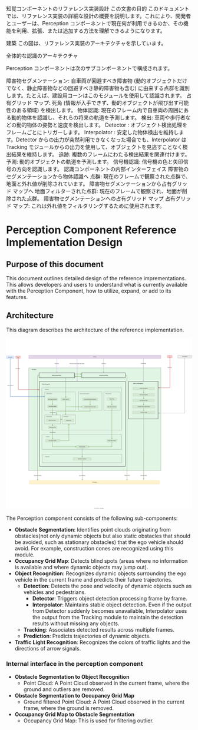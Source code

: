 知覚コンポーネントのリファレンス実装設計
この文書の目的
このドキュメントでは、リファレンス実装の詳細な設計の概要を説明します。これにより、開発者とユーザーは、Perception コンポーネントで現在何が利用できるのか、その機能を利用、拡張、または追加する方法を理解できるようになります。

建築
この図は、リファレンス実装のアーキテクチャを示しています。

全体的な認識のアーキテクチャ

Perception コンポーネントは次のサブコンポーネントで構成されます。

障害物セグメンテーション: 自車両が回避すべき障害物 (動的オブジェクトだけでなく、静止障害物などの回避すべき静的障害物も含む) に由来する点群を識別します。たとえば、建設用コーンはこのモジュールを使用して認識されます。
占有グリッド マップ: 死角 (情報が入手できず、動的オブジェクトが飛び出す可能性のある領域) を検出します。
物体認識: 現在のフレーム内で自車両の周囲にある動的物体を認識し、それらの将来の軌道を予測します。
検出: 車両や歩行者などの動的物体の姿勢と速度を検出します。
Detector : オブジェクト検出処理をフレームごとにトリガーします。
Interpolator : 安定した物体検出を維持します。Detector からの出力が突然利用できなくなった場合でも、Interpolator は Tracking モジュールからの出力を使用して、オブジェクトを見逃すことなく検出結果を維持します。
追跡: 複数のフレームにわたる検出結果を関連付けます。
予測: 動的オブジェクトの軌道を予測します。
信号機認識: 信号機の色と矢印信号の方向を認識します。
認識コンポーネントの内部インターフェイス
障害物のセグメンテーションから物体認識へ
点群: 現在のフレームで観察された点群で、地面と外れ値が削除されています。
障害物セグメンテーションから占有グリッド マップへ
地面フィルターされた点群: 現在のフレームで観察され、地面が削除された点群。
障害物セグメンテーションへの占有グリッド マップ
占有グリッド マップ: これは外れ値をフィルタリングするために使用されます。
# Perception Component Reference Implementation Design

## Purpose of this document

This document outlines detailed design of the reference imprementations. This allows developers and users to understand what is currently available with the Perception Component, how to utilize, expand, or add to its features.

## Architecture

This diagram describes the architecture of the reference implementation.

![overall-perception-architecture](image/reference-implementaion-perception-diagram.drawio.svg)

The Perception component consists of the following sub-components:

- **Obstacle Segmentation**: Identifies point clouds originating from obstacles(not only dynamic objects but also static obstacles that should be avoided, such as stationary obstacles) that the ego vehicle should avoid. For example, construction cones are recognized using this module.
- **Occupancy Grid Map**: Detects blind spots (areas where no information is available and where dynamic objects may jump out).
- **Object Recognition**: Recognizes dynamic objects surrounding the ego vehicle in the current frame and predicts their future trajectories.
  - **Detection**: Detects the pose and velocity of dynamic objects such as vehicles and pedestrians.
    - **Detector**: Triggers object detection processing frame by frame.
    - **Interpolator**: Maintains stable object detection. Even if the output from Detector suddenly becomes unavailable, Interpolator uses the output from the Tracking module to maintain the detection results without missing any objects.
  - **Tracking**: Associates detected results across multiple frames.
  - **Prediction**: Predicts trajectories of dynamic objects.
- **Traffic Light Recognition**: Recognizes the colors of traffic lights and the directions of arrow signals.

### Internal interface in the perception component

- **Obstacle Segmentation to Object Recognition**
  - Point Cloud: A Point Cloud observed in the current frame, where the ground and outliers are removed.
- **Obstacle Segmentation to Occupancy Grid Map**
  - Ground filtered Point Cloud: A Point Cloud observed in the current frame, where the ground is removed.
- **Occupancy Grid Map to Obstacle Segmentation**
  - Occupancy Grid Map: This is used for filtering outlier.
